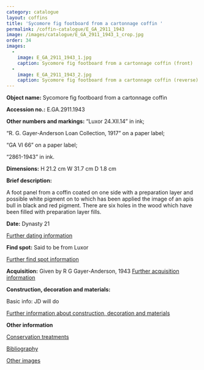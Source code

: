 ```yaml
---
category: catalogue
layout: coffins
title: 'Sycomore fig footboard from a cartonnage coffin '
permalink: /coffin-catalogue/E_GA_2911_1943
image: /images/catalogue/E_GA_2911_1943_1_crop.jpg
order: 34
images: 
  -
    image: E_GA_2911_1943_1.jpg
    caption: Sycomore fig footboard from a cartonnage coffin (front)
  -
    image: E_GA_2911_1943_2.jpg
    caption: Sycomore fig footboard from a cartonnage coffin (reverse)
---
```


**Object name:** 
Sycomore fig footboard from a cartonnage coffin

**Accession no.:** 
E.GA.2911.1943

**Other numbers and markings:**
“Luxor 24.XII.14” in ink; 

“R. G. Gayer-Anderson Loan Collection, 1917” on a paper label; 

“GA VI 66” on a paper label; 

“2861-1943” in ink.

**Dimensions:** 
H 21.2 cm
W 31.7 cm
D 1.8 cm

**Brief description:** 

A foot panel from a coffin coated on one side with a preparation layer and possible white pigment on to which has been applied the image of an apis bull in black and red pigment.  There are six holes in the wood which have been filled with preparation layer fills.  


**Date:**
Dynasty 21

[Further dating information](/catalogue_extras/E_GA_2911_1943_dating)

**Find spot:**
Said to be from Luxor

[Further find spot information](/catalogue_extras/E_GA_2911_1943_findspot)

**Acquisition:**
Given by R G Gayer-Anderson, 1943 
[Further acquisition information](/catalogue_extras/E_GA_2911_1943_acquisition)

**Construction, decoration and materials:**

Basic info: JD will do

[Further information about construction, decoration and materials](/catalogue_extras/E_GA_2911_1943_materials)


**Other information**

[Conservation treatments](/catalogue_extras/E_GA_2911_1943_conservation)

[Bibliography](/catalogue_extras/E_GA_2911_1943_bibliography)

[Other images](/catalogue_extras/E_GA_2911_1943_imagesheet)

